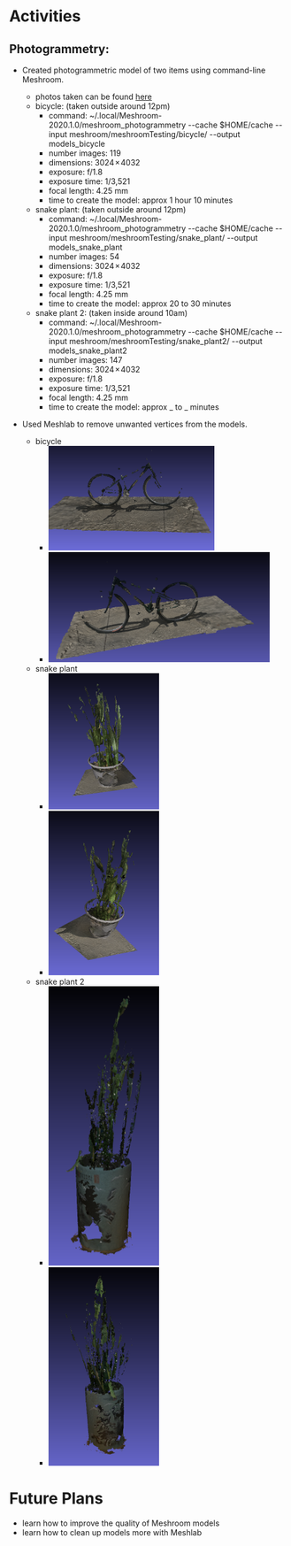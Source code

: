 # Activities

## Photogrammetry:

- Created photogrammetric model of two items using command-line Meshroom.
  - photos taken can be found [here](https://github.com/evelynhasama/meshroomTesting)
  - bicycle: (taken outside around 12pm)
    -  command: ~/.local/Meshroom-2020.1.0/meshroom_photogrammetry --cache $HOME/cache --input meshroom/meshroomTesting/bicycle/ --output models_bicycle
    -  number images: 119
    -  dimensions: 3024 × 4032 
    -  exposure: f/1.8
    -  exposure time: 1/3,521
    -  focal length: 4.25 mm
    -  time to create the model: approx 1 hour 10 minutes
  - snake plant: (taken outside around 12pm)
    -  command: ~/.local/Meshroom-2020.1.0/meshroom_photogrammetry --cache $HOME/cache --input meshroom/meshroomTesting/snake_plant/ --output models_snake_plant
    -  number images: 54
    -  dimensions: 3024 × 4032 
    -  exposure: f/1.8
    -  exposure time: 1/3,521
    -  focal length: 4.25 mm
    -  time to create the model: approx 20 to 30 minutes
  -  snake plant 2:  (taken inside around 10am)
     -  command: ~/.local/Meshroom-2020.1.0/meshroom_photogrammetry --cache $HOME/cache --input meshroom/meshroomTesting/snake_plant2/ --output models_snake_plant2
     -  number images: 147
     -  dimensions: 3024 × 4032 
     -  exposure: f/1.8
     -  exposure time: 1/3,521
     -  focal length: 4.25 mm
     -  time to create the model: approx _ to _ minutes     
         
- Used Meshlab to remove unwanted vertices from the models.
  - bicycle
    - <img src="https://github.com/evelynhasama/CSResearch/blob/master/Spring2021-Reports/2021-03-23/bicycle1.png" width=300>
    - <img src="https://github.com/evelynhasama/CSResearch/blob/master/Spring2021-Reports/2021-03-23/bicycle2.png" width=400>
  - snake plant
    - <img src="https://github.com/evelynhasama/CSResearch/blob/master/Spring2021-Reports/2021-03-23/snake-plant1.png" width=200>
    - <img src="https://github.com/evelynhasama/CSResearch/blob/master/Spring2021-Reports/2021-03-23/snake-plant2.png" width=200>
  - snake plant 2
    - <img src="https://github.com/evelynhasama/CSResearch/blob/master/Spring2021-Reports/2021-03-23/snake-plant2-1.png" width=200>
    - <img src="https://github.com/evelynhasama/CSResearch/blob/master/Spring2021-Reports/2021-03-23/snake-plant2-2.png" width=200>


# Future Plans

- learn how to improve the quality of Meshroom models
- learn how to clean up models more with Meshlab


